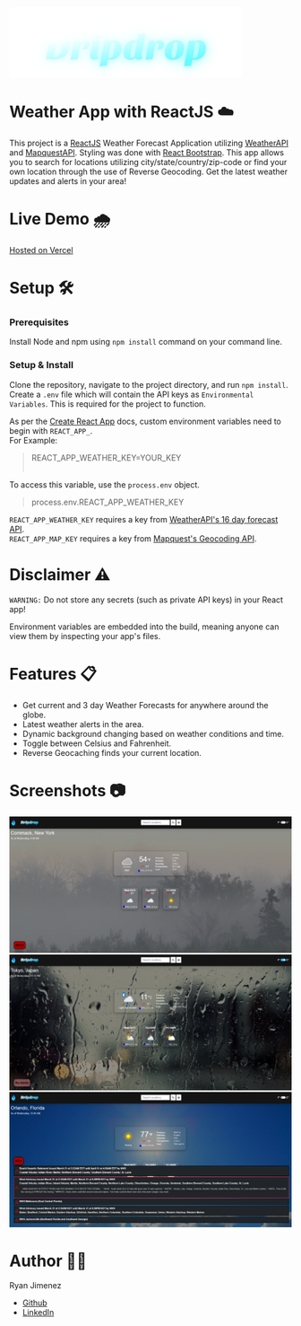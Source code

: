 <img src="https://github.com/Jimenez0106/weather-app/blob/master/src/images/README/Dripdrop.png" alt="App Logo"/>

# Weather App with ReactJS :cloud:

This project is a [ReactJS](https://reactjs.org/) Weather Forecast Application utilizing [WeatherAPI](https://www.weatherapi.com/) and [MapquestAPI](https://developer.mapquest.com/). Styling was done with [React Bootstrap](https://react-bootstrap.github.io/). This app allows you to search for locations utilizing city/state/country/zip-code or find your own location through the use of Reverse Geocoding. Get the latest weather updates and alerts in your area!

# Live Demo :cloud_with_rain:

[Hosted on Vercel](https://weather-app-theta-sooty.vercel.app/)

# Setup :hammer_and_wrench:

### Prerequisites
Install Node and npm using `npm install` command on your command line.

### Setup & Install
Clone the repository, navigate to the project directory, and run `npm install`.<br />
Create a `.env` file which will contain the API keys as `Environmental Variables`. This is required for the project to function.

As per the [Create React App](https://create-react-app.dev/docs/adding-custom-environment-variables/) docs, custom environment variables need to begin with `REACT_APP_`.<br />
For Example:

> REACT_APP_WEATHER_KEY=YOUR_KEY <br /> <br />

To access this variable, use the `process.env` object.<br />

> process.env.REACT_APP_WEATHER_KEY

`REACT_APP_WEATHER_KEY` requires a key from [WeatherAPI's 16 day forecast API](https://openweathermap.org/forecast16).<br />
`REACT_APP_MAP_KEY` requires a key from [Mapquest's Geocoding API](https://developer.mapquest.com/documentation/geocoding-api/).

# Disclaimer :warning:

`WARNING:` Do not store any secrets (such as private API keys) in your React app!

Environment variables are embedded into the build, meaning anyone can view them by inspecting your app's files.

# Features :clipboard:

- Get current and 3 day Weather Forecasts for anywhere around the globe.
- Latest weather alerts in the area.
- Dynamic background changing based on weather conditions and time.
- Toggle between Celsius and Fahrenheit.
- Reverse Geocaching finds your current location.

# Screenshots :camera:

<img src="https://github.com/Jimenez0106/weather-app/blob/master/src/images/README/Screenshot_1.png?raw=true" alt="Screenshot 1">
<img src="https://github.com/Jimenez0106/weather-app/blob/master/src/images/README/Screenshot_2.png?raw=true" alt="Screenshot 2">
<img src="https://github.com/Jimenez0106/weather-app/blob/master/src/images/README/Screenshot_3.png?raw=true" alt="Screenshot 3">

# Author :raising_hand_man:

Ryan Jimenez

- [Github](https://github.com/Jimenez0106)
- [LinkedIn](https://www.linkedin.com/in/ryan-l-jimenez/)
